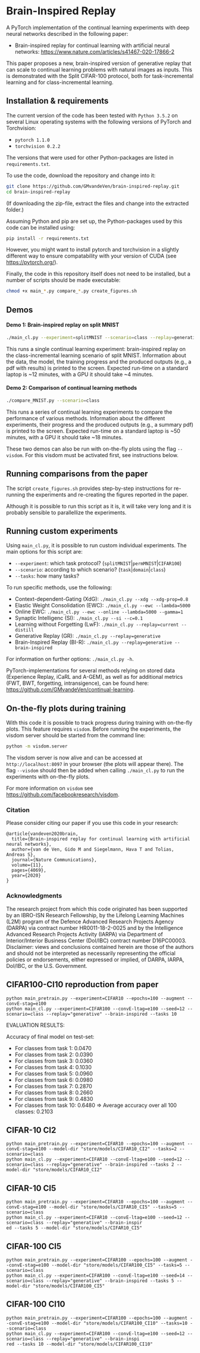 # Brain-Inspired Replay
A PyTorch implementation of the continual learning experiments with deep neural networks described in the
following paper:
* Brain-inspired replay for continual learning with artificial neural networks: https://www.nature.com/articles/s41467-020-17866-2

This paper proposes a new, brain-inspired version of generative replay that can scale to continual learning problems with natural images as inputs.
This is demonstrated with the Split CIFAR-100 protocol, both for task-incremental learning and for class-incremental learning.


## Installation & requirements
The current version of the code has been tested with `Python 3.5.2` on several Linux operating systems with the following versions of PyTorch and Torchvision:
* `pytorch 1.1.0`
* `torchvision 0.2.2`

The versions that were used for other Python-packages are listed in `requirements.txt`.

To use the code, download the repository and change into it:
```bash
git clone https://github.com/GMvandeVen/brain-inspired-replay.git
cd brain-inspired-replay
```
(If downloading the zip-file, extract the files and change into the extracted folder.)

Assuming  Python and pip are set up, the Python-packages used by this code can be installed using:
```bash
pip install -r requirements.txt
```
However, you might want to install pytorch and torchvision in a slightly different way to ensure compatability with your version of CUDA (see https://pytorch.org/).

Finally, the code in this repository itself does not need to be installed, but a number of scripts should be made executable:
```bash
chmod +x main_*.py compare_*.py create_figures.sh
```


## Demos

#### Demo 1: Brain-inspired replay on split MNIST
```bash
./main_cl.py --experiment=splitMNIST --scenario=class --replay=generative --brain-inspired --pdf
```
This runs a single continual learning experiment: brain-inspired replay on the class-incremental learning scenario of split MNIST.
Information about the data, the model, the training progress and the produced outputs (e.g., a pdf with results) is printed to the screen.
Expected run-time on a standard laptop is ~12 minutes, with a GPU it should take ~4 minutes.

#### Demo 2: Comparison of continual learning methods
```bash
./compare_MNIST.py --scenario=class
```
This runs a series of continual learning experiments to compare the performance of various methods.
Information about the different experiments, their progress and the produced outputs (e.g., a summary pdf) is printed to the screen.
Expected run-time on a standard laptop is ~50 minutes, with a GPU it should take ~18 minutes.


These two demos can also be run with on-the-fly plots using the flag `--visdom`.
For this visdom must be activated first, see instructions below.


## Running comparisons from the paper
The script `create_figures.sh` provides step-by-step instructions for re-running the experiments and re-creating the
figures reported in the paper.

Although it is possible to run this script as it is, it will take very long and it is probably sensible to parallellize
the experiments.


## Running custom experiments
Using `main_cl.py`, it is possible to run custom individual experiments. The main options for this script are:
- `--experiment`: which task protocol? (`splitMNIST`|`permMNIST`|`CIFAR100`)
- `--scenario`: according to which scenario? (`task`|`domain`|`class`)
- `--tasks`: how many tasks?

To run specific methods, use the following:
- Context-dependent-Gating (XdG): `./main_cl.py --xdg --xdg-prop=0.8`
- Elastic Weight Consolidation (EWC): `./main_cl.py --ewc --lambda=5000`
- Online EWC:  `./main_cl.py --ewc --online --lambda=5000 --gamma=1`
- Synaptic Intelligenc (SI): `./main_cl.py --si --c=0.1`
- Learning without Forgetting (LwF): `./main_cl.py --replay=current --distill`
- Generative Replay (GR): `./main_cl.py --replay=generative`
- Brain-Inspired Replay (BI-R): `./main_cl.py --replay=generative --brain-inspired`

For information on further options: `./main_cl.py -h`.

PyTorch-implementations for several methods relying on stored data (Experience Replay, iCaRL and A-GEM), as well as for additional metrics (FWT, BWT, forgetting, intransigence), can be found here: <https://github.com/GMvandeVen/continual-learning>.


## On-the-fly plots during training
With this code it is possible to track progress during training with on-the-fly plots. This feature requires `visdom`.
Before running the experiments, the visdom server should be started from the command line:
```bash
python -m visdom.server
```
The visdom server is now alive and can be accessed at `http://localhost:8097` in your browser (the plots will appear
there). The flag `--visdom` should then be added when calling `./main_cl.py` to run the experiments with on-the-fly plots.

For more information on `visdom` see <https://github.com/facebookresearch/visdom>.


### Citation
Please consider citing our paper if you use this code in your research:
```
@article{vandeven2020brain,
  title={Brain-inspired replay for continual learning with artificial neural networks},
  author={van de Ven, Gido M and Siegelmann, Hava T and Tolias, Andreas S},
  journal={Nature Communications},
  volume={11},
  pages={4069},
  year={2020}
}
```

### Acknowledgments
The research project from which this code originated has been supported by an IBRO-ISN Research Fellowship, by the
Lifelong Learning Machines (L2M) program of the Defence Advanced Research Projects Agency (DARPA) via contract number
HR0011-18-2-0025 and by the Intelligence Advanced Research Projects Activity (IARPA) via Department of
Interior/Interior Business Center (DoI/IBC) contract number D16PC00003. Disclaimer: views and conclusions
contained herein are those of the authors and should not be interpreted as necessarily representing the official
policies or endorsements, either expressed or implied, of DARPA, IARPA, DoI/IBC, or the U.S. Government.


## CIFAR100-CI10 reproduction from paper
```
python main_pretrain.py --experiment=CIFAR10 --epochs=100 --augment --convE-stag=e100
python main_cl.py --experiment=CIFAR100 --convE-ltag=e100 --seed=12 --scenario=class --replay="generative" --brain-inspired --tasks 10
```
EVALUATION RESULTS:

 Accuracy of final model on test-set:
 - For classes from task 1: 0.0470
 - For classes from task 2: 0.0390
 - For classes from task 3: 0.0360
 - For classes from task 4: 0.1030
 - For classes from task 5: 0.0960
 - For classes from task 6: 0.0980
 - For classes from task 7: 0.2870
 - For classes from task 8: 0.2660
 - For classes from task 9: 0.4830
 - For classes from task 10: 0.6480
=> Average accuracy over all 100 classes: 0.2103

## CIFAR-10 CI2
```
python main_pretrain.py --experiment=CIFAR10 --epochs=100 --augment --convE-stag=e100 --model-dir "store/models/CIFAR10_CI2" --tasks=2 --scenario=class
python main_cl.py --experiment=CIFAR10 --convE-ltag=e100 --seed=12 --scenario=class --replay="generative" --brain-inspired --tasks 2 --model-dir "store/models/CIFAR10_CI2"
```

## CIFAR-10 CI5
```
python main_pretrain.py --experiment=CIFAR10 --epochs=100 --augment --convE-stag=e100 --model-dir "store/models/CIFAR10_CI5" --tasks=5 --scenario=class
python main_cl.py --experiment=CIFAR10 --convE-ltag=e100 --seed=12 --scenario=class --replay="generative" --brain-inspir
ed --tasks 5 --model-dir "store/models/CIFAR10_CI5"
```
## CIFAR-100 CI5
```
python main_pretrain.py --experiment=CIFAR100 --epochs=100 --augment --convE-stag=e100 --model-dir "store/models/CIFAR100_CI5" --tasks=5 --scenario=class
python main_cl.py --experiment=CIFAR100 --convE-ltag=e100 --seed=14 --scenario=class --replay="generative" --brain-inspired --tasks 5 --model-dir "store/models/CIFAR100_CI5"
```
## CIFAR-100 CI10
```
python main_pretrain.py --experiment=CIFAR100 --epochs=100 --augment --convE-stag=e100 --model-dir "store/models/CIFAR100_CI10" --tasks=10 --scenario=class
python main_cl.py --experiment=CIFAR100 --convE-ltag=e100 --seed=12 --scenario=class --replay="generative" --brain-inspi
red --tasks 10 --model-dir "store/models/CIFAR100_CI10"
```
